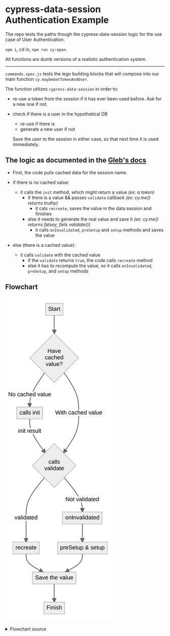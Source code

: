 # cypress-data-session Authentication Example

The repo tests the paths though the cypress-data-session logic for the use case of User Authentication.

`npm i`, cd in, `npm run cy:open`.

All functions are dumb versions of a realistic authentication system.

---

`commands.spec.js` tests the lego building blocks that will compose into our main function `cy.maybeGetTokenAndUser`.

The function utilizes `cypress-data-session` in order to:

- re-use a token from the session if it has ever been used before. Ask for a new one if not.
- check if there is a user in the hypothetical DB

  - re-use if there is
  - generate a new user if not

  Save the user to the session in either case, so that next time it is used immediately.

## The logic as documented in the [Gleb's docs](https://github.com/bahmutov/cypress-data-session/blob/main/README.md)

- First, the code pulls cached data for the session name.

- if there is no cached value:

  - it calls the `init` method, which might return a value _(ex: a token)_
    - if there is a value && passes `validate` callback _(ex: cy.me() returns truthy)_
      - it cals `recreate`, saves the value in the data session and finishes
    - else it needs to generate the real value and save it _(ex: cy.me() returns falsey, fails validate())_
      - it calls `onInvalidated`, `preSetup` and `setup` methods and saves the value

- else (there is a cached value):
  - it calls `validate` with the cached value
    - if the `validate` returns `true`, the code calls `recreate` method
    - else it has to recompute the value, so it calls `onInvalidated`, `preSetup`, and `setup` methods

## Flowchart

<!--
Mermaid charts can be previewed using VSCode extension
Name: Markdown Preview Mermaid Support
Id: bierner.markdown-mermaid
VS Marketplace Link: https://marketplace.visualstudio.com/items?itemName=bierner.markdown-mermaid
-->

![Flowchart](images/flowchart.png)

<details>
  <summary>Flowchart source</summary>

```mermaid
flowchart TD
  A[Start] --> B{Have\ncached\nvalue?}
  B --> |No cached value| C[calls init]
  C --> |init result| D{calls\nvalidate}
  D --> |validated| J[recreate]
  J --> E[Save the value]
  E --> F[Finish]
  D --> |Not validated| H[onInvalidated]
  H --> G[preSetup & setup]
  G --> E
  B --> |With cached value| D
```

</details>
